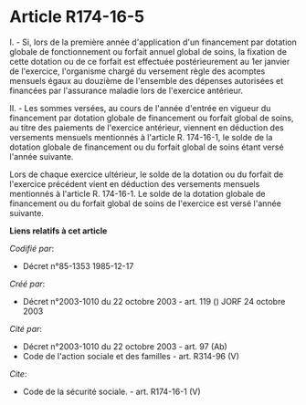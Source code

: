 # Article R174-16-5

I. - Si, lors de la première année d'application d'un financement par dotation globale de fonctionnement ou forfait annuel
global de soins, la fixation de cette dotation ou de ce forfait est effectuée postérieurement au 1er janvier de l'exercice,
l'organisme chargé du versement règle des acomptes mensuels égaux au douzième de l'ensemble des dépenses autorisées et
financées par l'assurance maladie lors de l'exercice antérieur.

II. - Les sommes versées, au cours de l'année d'entrée en vigueur du financement par dotation globale de financement ou
forfait global de soins, au titre des paiements de l'exercice antérieur, viennent en déduction des versements mensuels
mentionnés à l'article R. 174-16-1, le solde de la dotation globale de financement ou du forfait global de soins étant versé
l'année suivante.

Lors de chaque exercice ultérieur, le solde de la dotation ou du forfait de l'exercice précédent vient en déduction des
versements mensuels mentionnés à l'article R. 174-16-1. Le solde de la dotation globale de financement ou du forfait global
de soins de l'exercice est versé l'année suivante.

**Liens relatifs à cet article**

_Codifié par_:

  - Décret n°85-1353 1985-12-17

_Créé par_:

  - Décret n°2003-1010 du 22 octobre 2003 - art. 119 () JORF 24 octobre 2003

_Cité par_:

  - Décret n°2003-1010 du 22 octobre 2003 - art. 97 (Ab)
  - Code de l'action sociale et des familles - art. R314-96 (V)

_Cite_:

  - Code de la sécurité sociale. - art. R174-16-1 (V)
